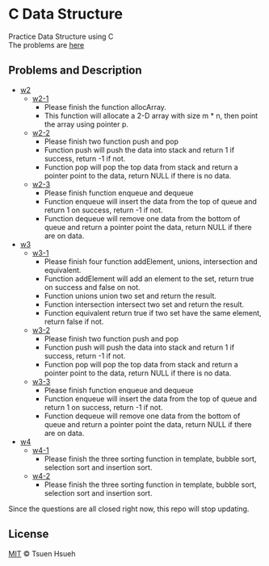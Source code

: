# C Data Structure
Practice Data Structure using C  
The problems are [here](http://134.208.3.66/problems?keyword=DS&page=1)   
  
## Problems and Description
* [w2](w2)
    * [w2-1](w2/w2-1.c)
        * Please finish the function allocArray.
        * This function will allocate a 2-D array with size m * n, then point the array using pointer p.
    * [w2-2](w2/w2-2.c)
        * Please finish two function push and pop
        * Function push will push the data into stack and return 1 if success, return -1 if not.
        * Function pop will pop the top data from stack and return a pointer point to the data, return NULL if there is no data.
    * [w2-3](w2/w2-3.c)
        * Please finish function enqueue and dequeue
        * Function enqueue will insert the data from the top of queue and return 1 on success, return -1 if not.
        * Function dequeue will remove one data from the bottom of queue and return a pointer point the data, return NULL if there are on data.
* [w3](w3)
    * [w3-1](w3/w3-1.c)
        * Please finish four function addElement, unions, intersection and equivalent.
        * Function addElement will add an element to the set, return true on success and false on not.
        * Function unions union two set and return the result.
        * Function intersection intersect two set and return the result.
        * Function equivalent return true if two set have the same element, return false if not.
    * [w3-2](w3/w3-2.c)
        * Please finish two function push and pop
        * Function push will push the data into stack and return 1 if success, return -1 if not.
        * Function pop will pop the top data from stack and return a pointer point to the data, return NULL if there is no data.
    * [w3-3](w3/w3-3.c)
        * Please finish function enqueue and dequeue
        * Function enqueue will insert the data from the top of queue and return 1 on success, return -1 if not.
        * Function dequeue will remove one data from the bottom of queue and return a pointer point the data, return NULL if there are on data.
* [w4](w4)
    * [w4-1](w4/w4-1.c)
        * Please finish the three sorting function in template, bubble sort, selection sort and insertion sort.
    * [w4-2](w4/w4-2.c)
        * Please finish the three sorting function in template, bubble sort, selection sort and insertion sort.
  
Since the questions are all closed right now, this repo will stop updating.  
  
## License
[MIT](License) © Tsuen Hsueh

